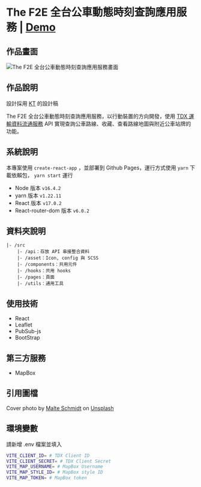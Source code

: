 # The F2E 全台公車動態時刻查詢應用服務 | [Demo](https://johnsonmao.github.io/taiwan_bus)

## 作品畫面

![The F2E 全台公車動態時刻查詢應用服務畫面](https://i.imgur.com/Gc44QTB.png)
## 作品說明

設計採用 [KT](https://ktdesigner.neocities.org/UIweb/TaiwanBus.html) 的設計稿

The F2E 全台公車動態時刻查詢應用服務，以行動裝置的方向開發，使用 [TDX 運輸資料流通服務](https://tdx.transportdata.tw/) API 實現查詢公車路線、收藏、查看路線地圖與附近公車站牌的功能。

## 系統說明

本專案使用 `create-react-app` ，並部署到 Github Pages，運行方式使用 `yarn` 下載依賴包， `yarn start` 運行

- Node 版本 `v16.4.2`
- yarn 版本 `v1.22.11`
- React 版本 `v17.0.2`
- React-router-dom 版本 `v6.0.2`

## 資料夾說明

```
|- /src
    |- /api：存放 API 串接整合資料
    |- /asset：Icon, config 與 SCSS
    |- /components：共用元件
    |- /hooks：共用 hooks
    |- /pages：頁面
    |- /utils：通用工具
```

## 使用技術

- React
- Leaflet
- PubSub-js
- BootStrap

## 第三方服務

- MapBox
## 引用圖檔

Cover photo by <a href="https://unsplash.com/@malteesimo?utm_source=unsplash&utm_medium=referral&utm_content=creditCopyText">Malte Schmidt</a> on <a href="https://unsplash.com/s/photos/city?utm_source=unsplash&utm_medium=referral&utm_content=creditCopyText">Unsplash</a>

## 環境變數

請新增 .env 檔案並填入

```bash
VITE_CLIENT_ID= # TDX Client ID
VITE_CLIENT_SECRET= # TDX Client Secret
VITE_MAP_USERNAME= # MapBox Username
VITE_MAP_STYLE_ID= # MapBox style ID
VITE_MAP_TOKEN= # MapBox token
```

